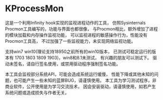 # KProcessMon
这是一个利用Infinity hook实现的监视进程动作的工具， 仿照Sysinternals Procmon工具编写的，功能与界面也都很像， 与Procmon相比，额外增加了进程的模块加载和内存操作监视功能， 可以监视进程的敏感操作行为，性能没有Procmon工具高， 不过加强了一些监视能力，未实现网络监视功能。

支持win7 win10(理论支持18950之前所有的win10版本， 已测试可稳定运行的版本有 1703 1803 1809 1903)，win8和8.1未测试， 有兴趣的朋友可以测试下。 驱动未签名，请自行签名使用，或禁用驱动程序强制签名功能。

本工具会监视部分系统API，可能会造成系统运行缓慢， 性能下降或其他未知的问题，也可能产生一些未知的蓝屏BUG，请谨慎使用。
本工具为学习测试程序，非商业软件，公开使用是为学习交流技术， 因会安装驱动，请谨慎使用，如若产生系统问题或造成损失与作者无关。
